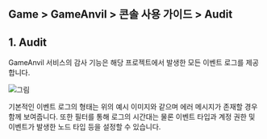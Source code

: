 ## Game > GameAnvil > 콘솔 사용 가이드 > Audit

## 1. Audit

GameAnvil 서비스의 감사 기능은 해당 프로젝트에서 발생한 모든 이벤트 로그를 제공합니다.

![그림](https://static.toastoven.net/prod_gameanvil/images/console/audit/logs.png)

기본적인 이벤트 로그의 형태는 위의 예시 이미지와 같으며 에러 메시지가 존재할 경우 함께 보여줍니다. 또한 필터를 통해 로그의 시간대는 물론 이벤트 타입과 계정 권한 및 이벤트가 발생한 노드 타입 등을 설정할 수 있습니다.